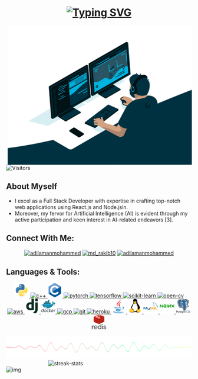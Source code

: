 <h1 align="center">
<a href="https://git.io/typing-svg"><img src="https://readme-typing-svg.demolab.com?font=Fira+Code&pause=1000&random=false&width=435&lines=Hi%2C+%F0%9F%91%8B+I'm+Adil+Aman+Mohammed;A+Full+Stack+and+IOS+Developer;and+IOS+Developer" alt="Typing SVG" /></a>
<!--  Website to make changes: https://readme-typing-svg.demolab.com/demo/ -->
</h1>

<img align="right" alt="img" width="500px" src="./giphy.gif">

![Visitors](https://visitor-badge.laobi.icu/badge?page_id=adilamanmohammed)

<h2 align="left"> About Myself </h2>


- I excel as a Full Stack Developer with expertise in crafting top-notch web applications using React.js and Node.jsin.
- Moreover, my fervor for Artificial Intelligence (AI) is evident through my active participation and keen interest in AI-related endeavors [3].
 
<h2 align="left">Connect With Me:</h2>
<p align="center">
<a href="https://www.facebook.com/adil.aman.750/" target="blank"><img align="center" src="https://raw.githubusercontent.com/rahuldkjain/github-profile-readme-generator/master/src/images/icons/Social/facebook.svg" alt="adilamanmohammed" height="30" width="40" /></a>
<a href="https://www.instagram.com/mohammed_adil_aman/" target="blank"><img align="center" src="https://raw.githubusercontent.com/rahuldkjain/github-profile-readme-generator/master/src/images/icons/Social/instagram.svg" alt="md_rakib10" height="30" width="40" /></a>
<a href="https://www.linkedin.com/in/mohammedadilaman/" target="blank"><img align="center" src="https://raw.githubusercontent.com/rahuldkjain/github-profile-readme-generator/master/src/images/icons/Social/linked-in-alt.svg" alt="adilamanmohammed" height="30" width="40" /></a>
</p>

<h2 align="left">Languages & Tools:</h3>
<p align="center"> <a href="https://www.python.org" target="_blank" rel="noreferrer"> <img src="https://raw.githubusercontent.com/devicons/devicon/master/icons/python/python-original.svg" alt="python" width="40" height="40"/> </a> <a href="https://devdocs.io/cpp/" target="_blank" rel="noreferrer"> <img src="https://github.com/rahuldkjain/github-profile-readme-generator/blob/master/src/images/icons/ProgrammingLanguages/cpp.svg" alt="c++" width="40" height="40"/> </a> <a href="https://www.cprogramming.com/" target="_blank" rel="noreferrer"> <img src="https://raw.githubusercontent.com/devicons/devicon/master/icons/c/c-original.svg" alt="c" width="40" height="40"/> </a> <a href="https://pytorch.org/" target="_blank" rel="noreferrer"> <img src="https://www.vectorlogo.zone/logos/pytorch/pytorch-icon.svg" alt="pytorch" width="40" height="40"/> </a> <a href="https://www.tensorflow.org" target="_blank" rel="noreferrer"> <img src="https://www.vectorlogo.zone/logos/tensorflow/tensorflow-icon.svg" alt="tensorflow" width="40" height="40"/> </a> <a href="https://scikit-learn.org/stable/index.html" target="_blank" rel="noreferrer"> <img src="https://github.com/rahuldkjain/github-profile-readme-generator/blob/master/src/images/icons/AIML/scikit.svg" alt="scikit-learn" width="40" height="40"/> </a> <a href="https://vovkos.github.io/doxyrest-showcase/opencv/sphinx_rtd_theme/index.html" target="_blank" rel="noreferrer"> <img src="https://github.com/rahuldkjain/github-profile-readme-generator/blob/master/src/images/icons/AIML/opencv.svg" alt="open-cv" width="40" height="40"/> </a> <a href="https://docs.aws.amazon.com/" target="_blank" rel="noreferrer"> <img src="https://github.com/rahuldkjain/github-profile-readme-generator/blob/master/src/images/icons/Devops/aws.svg" alt="aws" width="40" height="40"/> </a> <a href="https://www.djangoproject.com/" target="_blank" rel="noreferrer"> <img src="https://raw.githubusercontent.com/devicons/devicon/master/icons/django/django-plain.svg" alt="django" width="40" height="40"/> </a> <a href="https://www.docker.com/" target="_blank" rel="noreferrer"> <img src="https://raw.githubusercontent.com/devicons/devicon/master/icons/docker/docker-original-wordmark.svg" alt="docker" width="40" height="40"/> </a> <a href="https://cloud.google.com" target="_blank" rel="noreferrer"> <img src="https://www.vectorlogo.zone/logos/google_cloud/google_cloud-icon.svg" alt="gcp" width="40" height="40"/> </a> <a href="https://git-scm.com/" target="_blank" rel="noreferrer"> <img src="https://www.vectorlogo.zone/logos/git-scm/git-scm-icon.svg" alt="git" width="40" height="40"/> </a> <a href="https://heroku.com" target="_blank" rel="noreferrer"> <img src="https://www.vectorlogo.zone/logos/heroku/heroku-icon.svg" alt="heroku" width="40" height="40"/> </a> <a href="https://www.java.com" target="_blank" rel="noreferrer"> <img src="https://raw.githubusercontent.com/devicons/devicon/master/icons/java/java-original.svg" alt="java" width="40" height="40"/> </a> <a href="https://www.linux.org/" target="_blank" rel="noreferrer"> <img src="https://raw.githubusercontent.com/devicons/devicon/master/icons/linux/linux-original.svg" alt="linux" width="40" height="40"/> </a> <a href="https://www.mysql.com/" target="_blank" rel="noreferrer"> <img src="https://raw.githubusercontent.com/devicons/devicon/master/icons/mysql/mysql-original-wordmark.svg" alt="mysql" width="40" height="40"/> </a> <a href="https://www.nginx.com" target="_blank" rel="noreferrer"> <img src="https://raw.githubusercontent.com/devicons/devicon/master/icons/nginx/nginx-original.svg" alt="nginx" width="40" height="40"/> </a> <a href="https://www.php.net" target="_blank" rel="noreferrer"> <a href="https://www.postgresql.org" target="_blank" rel="noreferrer"> <img src="https://raw.githubusercontent.com/devicons/devicon/master/icons/postgresql/postgresql-original-wordmark.svg" alt="postgresql" width="40" height="40"/> </a> <a href="https://redis.io" target="_blank" rel="noreferrer"> <img src="https://raw.githubusercontent.com/devicons/devicon/master/icons/redis/redis-original-wordmark.svg" alt="redis" width="40" height="40"/> </a> </p>

<img src="https://github.com/donspablo/donspablo/blob/main/assets/Wave_2400.gif"/>


<img align="right" alt="streak-stats" width="390px" src="https://github-readme-streak-stats.herokuapp.com?user=adilamanmohammed&theme=github-dark-blue&mode=weekly">

 
<img align="left" alt="img" width="390px" src="https://github-readme-stats-sigma-five.vercel.app/api?username=adilamanmohammed&show_icons=true&theme=dark&count_private=true&title_color=FFFFFF&text_color=0294F9&icon_color=FFFFFF">

 


<div align="center">



